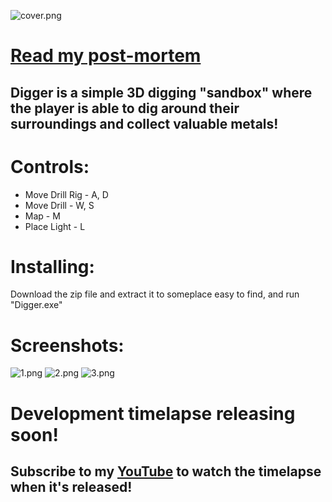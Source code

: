 ![cover.png](https://static.jam.vg/content/8cc/4/z/3c716.png)

# [**Read my post-mortem**](https://ldjam.com/events/ludum-dare/48/digger-1/drilling-rig-a-post-mortem)

## **Digger** is a simple 3D digging "sandbox" where the player is able to dig around their surroundings and collect valuable metals!

# Controls:
- Move Drill Rig - A, D
- Move Drill - W, S
- Map - M
- Place Light - L

# Installing:
Download the zip file and extract it to someplace easy to find, and run "Digger.exe"

# Screenshots:
![1.png](https://static.jam.vg/raw/8cc/4/z/3c55e.png)
![2.png](https://static.jam.vg/raw/8cc/4/z/3c556.png)
![3.png](https://static.jam.vg/raw/8cc/4/z/3c557.png)

# **Development timelapse releasing soon!**
## Subscribe to my [YouTube](https://www.youtube.com/channel/UC_AsgQ4swHezeHZo-T3NGJA) to watch the timelapse when it's released!
